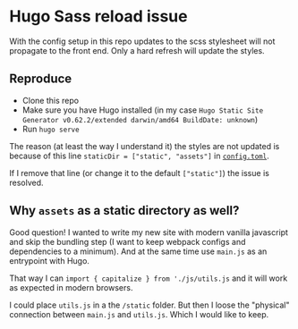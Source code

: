 # Hugo Sass reload issue

With the config setup in this repo updates to the scss stylesheet will not propagate to the front end. Only a hard refresh will update the styles.

## Reproduce

- Clone this repo
- Make sure you have Hugo installed (in my case `Hugo Static Site Generator v0.62.2/extended darwin/amd64 BuildDate: unknown`)
- Run `hugo serve`

The reason (at least the way I understand it) the styles are not updated is because of this line `staticDir = ["static", "assets"]` in [`config.toml`](./config.toml).

If I remove that line (or change it to the default `["static"]`) the issue is resolved.

## Why `assets` as a static directory as well?

Good question! I wanted to write my new site with modern vanilla javascript and skip the bundling step (I want to keep webpack configs and dependencies to a minimum). And at the same time use `main.js` as an entrypoint with Hugo.

That way I can `import { capitalize } from './js/utils.js` and it will work as expected in modern browsers.

I could place `utils.js` in a the `/static` folder. But then I loose the "physical" connection between `main.js` and `utils.js`. Which I would like to keep.

